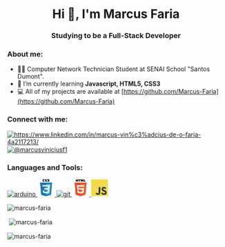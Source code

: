 <h1 align="center">Hi 👋, I'm Marcus Faria</h1>
<h3 align="center">Studying to be a Full-Stack Developer</h3>

<h3 align="left">About me:</h3>

- 👨‍🎓 Computer Network Technician Student at SENAI School "Santos Dumont".
- 🌱 I’m currently learning **Javascript, HTML5, CSS3**
- 💻 All of my projects are available at [https://github.com/Marcus-Faria](https://github.com/Marcus-Faria)

<h3 align="left">Connect with me:</h3>
<p align="left">
<a href="https://linkedin.com/in/https://www.linkedin.com/in/marcus-vin%c3%adcius-de-o-faria-4a2117213/" target="blank"><img align="center" src="https://raw.githubusercontent.com/rahuldkjain/github-profile-readme-generator/master/src/images/icons/Social/linked-in-alt.svg" alt="https://www.linkedin.com/in/marcus-vin%c3%adcius-de-o-faria-4a2117213/" height="30" width="40" /></a>
<a href="https://www.hackerrank.com/@marcusviniciusf1" target="blank"><img align="center" src="https://raw.githubusercontent.com/rahuldkjain/github-profile-readme-generator/master/src/images/icons/Social/hackerrank.svg" alt="@marcusviniciusf1" height="30" width="40" /></a>
</p>

<h3 align="left">Languages and Tools:</h3>
<p align="left"> <a href="https://www.arduino.cc/" target="_blank"> <img src="https://cdn.worldvectorlogo.com/logos/arduino-1.svg" alt="arduino" width="40" height="40"/> </a> <a href="https://www.w3schools.com/css/" target="_blank"> <img src="https://raw.githubusercontent.com/devicons/devicon/master/icons/css3/css3-original-wordmark.svg" alt="css3" width="40" height="40"/> </a> <a href="https://git-scm.com/" target="_blank"> <img src="https://www.vectorlogo.zone/logos/git-scm/git-scm-icon.svg" alt="git" width="40" height="40"/> </a> <a href="https://www.w3.org/html/" target="_blank"> <img src="https://raw.githubusercontent.com/devicons/devicon/master/icons/html5/html5-original-wordmark.svg" alt="html5" width="40" height="40"/> </a> <a href="https://developer.mozilla.org/en-US/docs/Web/JavaScript" target="_blank"> <img src="https://raw.githubusercontent.com/devicons/devicon/master/icons/javascript/javascript-original.svg" alt="javascript" width="40" height="40"/> </a> </p>

<p><img align="center" src="https://github-readme-stats.vercel.app/api/top-langs?username=marcus-faria&show_icons=true&locale=en&layout=compact" alt="marcus-faria" /></p>

<p>&nbsp;<img align="center" src="https://github-readme-stats.vercel.app/api?username=marcus-faria&show_icons=true&title_color=80a7ee&text_color=80a7ee&bg_color=ffffff&locale=en" alt="marcus-faria" /></p>

<p><img align="center" src="https://github-readme-streak-stats.herokuapp.com/?user=marcus-faria&" alt="marcus-faria" /></p>
